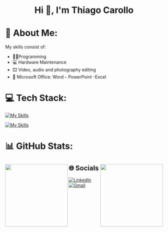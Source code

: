 <div align="center">
<h1 align="center">Hi 👋, I'm Thiago Carollo</h1>
</div>

# 💫 About Me:
  My skills consist of:
  - 👨‍💻Programming
  - 💻 Hardware Maintenance
  - 🎞 Video, audio and photography editing
  - 📄 Microsoft Office: Word – PowerPoint -Excel

# 💻 Tech Stack:
  
  [![My Skills](https://skillicons.dev/icons?i=html,css,js,python,cpp,bootstrap,mysql)](https://skillicons.dev)
  
  [![My Skills](https://skillicons.dev/icons?i=autocad,au,ps,pr,discord,gmail,linkedin)](https://skillicons)
  

# 📊 GitHub Stats:
<div align="right">
  <h2 align="right"> 
    <a href="https://github.com/Thiago-Carollo/convoychat">
      <img height=200 align="left" src="https://github-readme-stats.vercel.app/api/top-langs?username=Thiago-Carollo&layout=compact&langs_count=8&card_width=320&theme=dark"/>
      <img height=200 align="right" src="https://github-readme-stats.vercel.app/api?username=Thiago-Carollo&show_icons=true&theme=dark"/>
    </a>
  </h2>
</div>

<div align="left">
  <h3 align="left"> 
    <a herf=## 🌐 Socials
  </h3>
</div>
  
## 🌐 Socials
[![LinkedIn](https://img.shields.io/badge/LinkedIn-0077B5?style=for-the-badge&logo=linkedin&logoColor=white)](https://linkedin.com/in/thiago-carollo/)
[![Gmail](https://img.shields.io/badge/Gmail-D14836?style=for-the-badge&logo=gmail&logoColor=white)](https://mail.google.com/mail/tcarollo03@gmail.com)

 

